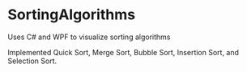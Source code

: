# SortingAlgorithms
Uses C# and WPF to visualize sorting algorithms

Implemented Quick Sort, Merge Sort, Bubble Sort, Insertion Sort, and Selection Sort.
